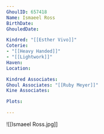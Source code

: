```yaml
---
GhoulID: 657418
Name: Ismaeel Ross
BirthDate: 
GhouledDate: 

Kindred: "[[Esther Vivo]]"
Coterie: 
- "[[Heavy Handed]]"
- "[[Lightwork]]"
Haven: 
Location: 

Kindred Associates: 
Ghoul Associates: "[[Ruby Meyer]]"
Kine Associates: 

Plots: 

---
```


![[Ismaeel Ross.jpg]]